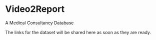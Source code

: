 # Video2Report
A Medical Consultancy Database

The links for the dataset will be shared here as soon as they are ready.
